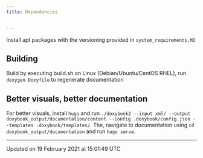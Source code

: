 ```yaml
---
title: Dependencies


---
```





Install apt packages with the versioning provided in `system_requirements.MD`


## Building

Build by executing build.sh on Linux (Debian/Ubuntu/CentOS RHEL), run `doxygen Doxyfile` to regenerate documentation


## Better visuals, better documentation

For better visuals, install `hugo` and run `./doxybook2 --input xml/ --output doxybook_output/documentation/content --config .doxybook/config.json --templates .doxybook/templates/`. The, navigate to documentation using `cd doxybook_output/documentation` and run `hugo serve`. 

-------------------------------

Updated on 19 February 2021 at 15:01:49 UTC
